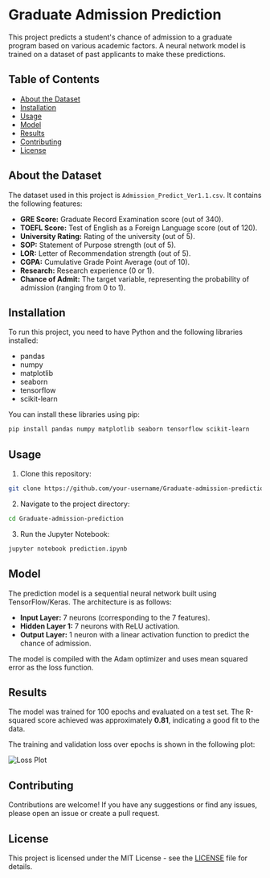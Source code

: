 
# Graduate Admission Prediction

This project predicts a student's chance of admission to a graduate program based on various academic factors. A neural network model is trained on a dataset of past applicants to make these predictions.

## Table of Contents

- [About the Dataset](#about-the-dataset)
- [Installation](#installation)
- [Usage](#usage)
- [Model](#model)
- [Results](#results)
- [Contributing](#contributing)
- [License](#license)

## About the Dataset

The dataset used in this project is `Admission_Predict_Ver1.1.csv`. It contains the following features:
- **GRE Score:** Graduate Record Examination score (out of 340).
- **TOEFL Score:** Test of English as a Foreign Language score (out of 120).
- **University Rating:** Rating of the university (out of 5).
- **SOP:** Statement of Purpose strength (out of 5).
- **LOR:** Letter of Recommendation strength (out of 5).
- **CGPA:** Cumulative Grade Point Average (out of 10).
- **Research:** Research experience (0 or 1).
- **Chance of Admit:** The target variable, representing the probability of admission (ranging from 0 to 1).

## Installation

To run this project, you need to have Python and the following libraries installed:

- pandas
- numpy
- matplotlib
- seaborn
- tensorflow
- scikit-learn

You can install these libraries using pip:

```bash
pip install pandas numpy matplotlib seaborn tensorflow scikit-learn
```

## Usage

1. Clone this repository:

```bash
git clone https://github.com/your-username/Graduate-admission-prediction.git
```

2. Navigate to the project directory:

```bash
cd Graduate-admission-prediction
```

3. Run the Jupyter Notebook:

```bash
jupyter notebook prediction.ipynb
```

## Model

The prediction model is a sequential neural network built using TensorFlow/Keras. The architecture is as follows:

- **Input Layer:** 7 neurons (corresponding to the 7 features).
- **Hidden Layer 1:** 7 neurons with ReLU activation.
- **Output Layer:** 1 neuron with a linear activation function to predict the chance of admission.

The model is compiled with the Adam optimizer and uses mean squared error as the loss function.

## Results

The model was trained for 100 epochs and evaluated on a test set. The R-squared score achieved was approximately **0.81**, indicating a good fit to the data.

The training and validation loss over epochs is shown in the following plot:

![Loss Plot](https---.png)

## Contributing

Contributions are welcome! If you have any suggestions or find any issues, please open an issue or create a pull request.

## License

This project is licensed under the MIT License - see the [LICENSE](LICENSE) file for details.
